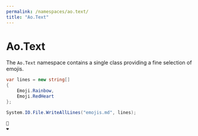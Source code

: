 ```yaml
---
permalink: /namespaces/ao.text/
title: "Ao.Text"
---
```


# Ao.Text

The `Ao.Text` namespace contains a single class providing a fine selection of emojis.

```csharp
var lines = new string[]
{
    Emoji.Rainbow,
    Emoji.RedHeart
};

System.IO.File.WriteAllLines("emojis.md", lines);
```

```markdown
🌈
❤️
```
